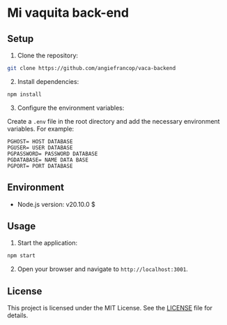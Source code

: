 
# Mi vaquita back-end

## Setup

1. Clone the repository:

  ```bash
  git clone https://github.com/angiefrancop/vaca-backend
  ```

2. Install dependencies:

  ```bash
  npm install
  ```

3. Configure the environment variables:

  Create a `.env` file in the root directory and add the necessary environment variables. For example:

  ```plaintext
  PGHOST= HOST DATABASE
  PGUSER= USER DATABASE
  PGPASSWORD= PASSWORD DATABASE
  PGDATABASE= NAME DATA BASE
  PGPORT= PORT DATABASE
  ```

## Environment

- Node.js version: v20.10.0 $

## Usage

1. Start the application:

  ```bash
  npm start
  ```

2. Open your browser and navigate to `http://localhost:3001`.

## License

This project is licensed under the MIT License. See the [LICENSE](LICENSE) file for details.